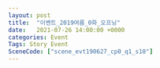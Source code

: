 ```yaml
---
layout: post
title:  "이벤트_2019여름_0화_오프닝"
date:   2021-07-26 14:00:00 +0000
categories: Event
Tags: Story Event
SceneCode: ["scene_evt190627_cp0_q1_s10"]
---
```

